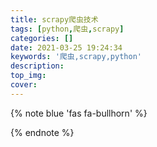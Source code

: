 ```yaml
---
title: scrapy爬虫技术
tags: [python,爬虫,scrapy]
categories: []
date: 2021-03-25 19:24:34
keywords: '爬虫,scrapy,python'
description:
top_img:
cover:
---
```


{% note blue 'fas fa-bullhorn' %}


{% endnote %}